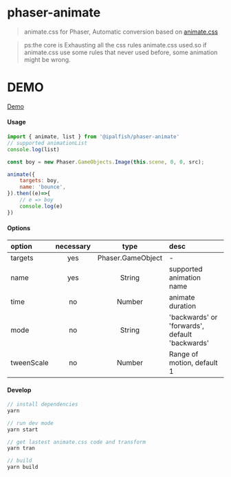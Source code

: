 # phaser-animate
> animate.css for Phaser, Automatic conversion based on [animate.css](https://github.com/animate-css/animate.css)

> ps:the core is Exhausting all the css rules animate.css used.so if animate.css use some rules that never used before, some animation might be wrong. 
# DEMO
[Demo](http://www.qwero.cn/index.html#/animate4phaser "")

#### Usage
```js
import { animate, list } from '@ipalfish/phaser-animate'
// supported animationList
console.log(list)

const boy = new Phaser.GameObjects.Image(this.scene, 0, 0, src);

animate({
    targets: boy,
    name: 'bounce',
}).then((e)=>{
    // e => boy
    console.log(e)
})
```
#### Options
| option | necessary | type | desc |
| :-------- |:-----:| :-----:| :-----|
| targets | yes | Phaser.GameObject | - |
| name | yes | String | supported animation name |
| time | no | Number | animate duration |
| mode | no | String | 'backwards' or 'forwards', default 'backwards' |
| tweenScale | no | Number | Range of motion, default 1 |

#### Develop

```javaScript
// install dependencies
yarn

// run dev mode
yarn start

// get lastest animate.css code and transform
yarn tran

// build
yarn build
```